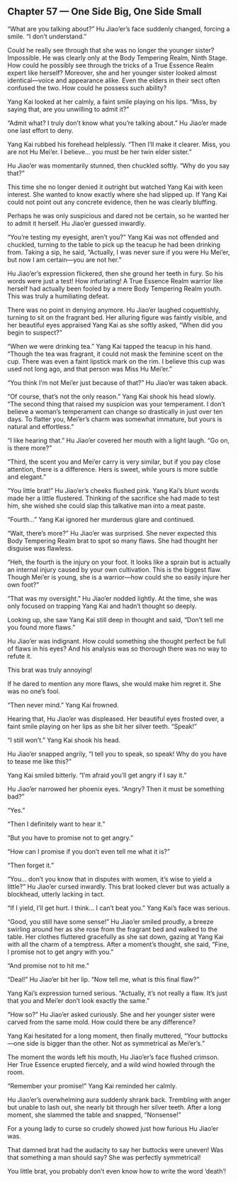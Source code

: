 ## Chapter 57 — One Side Big, One Side Small

“What are you talking about?” Hu Jiao’er’s face suddenly changed, forcing a smile. “I don’t understand.”

Could he really see through that she was no longer the younger sister? Impossible. He was clearly only at the Body Tempering Realm, Ninth Stage. How could he possibly see through the tricks of a True Essence Realm expert like herself? Moreover, she and her younger sister looked almost identical—voice and appearance alike. Even the elders in their sect often confused the two. How could he possess such ability?

Yang Kai looked at her calmly, a faint smile playing on his lips. “Miss, by saying that, are you unwilling to admit it?”

“Admit what? I truly don’t know what you’re talking about.” Hu Jiao’er made one last effort to deny.

Yang Kai rubbed his forehead helplessly. “Then I’ll make it clearer. Miss, you are not Hu Mei’er. I believe... you must be her twin elder sister.”

Hu Jiao’er was momentarily stunned, then chuckled softly. “Why do you say that?”

This time she no longer denied it outright but watched Yang Kai with keen interest. She wanted to know exactly where she had slipped up. If Yang Kai could not point out any concrete evidence, then he was clearly bluffing.

Perhaps he was only suspicious and dared not be certain, so he wanted her to admit it herself. Hu Jiao’er guessed inwardly.

“You’re testing my eyesight, aren’t you?” Yang Kai was not offended and chuckled, turning to the table to pick up the teacup he had been drinking from. Taking a sip, he said, “Actually, I was never sure if you were Hu Mei’er, but now I am certain—you are not her.”

Hu Jiao’er’s expression flickered, then she ground her teeth in fury. So his words were just a test! How infuriating! A True Essence Realm warrior like herself had actually been fooled by a mere Body Tempering Realm youth. This was truly a humiliating defeat.

There was no point in denying anymore. Hu Jiao’er laughed coquettishly, turning to sit on the fragrant bed. Her alluring figure was faintly visible, and her beautiful eyes appraised Yang Kai as she softly asked, “When did you begin to suspect?”

“When we were drinking tea.” Yang Kai tapped the teacup in his hand. “Though the tea was fragrant, it could not mask the feminine scent on the cup. There was even a faint lipstick mark on the rim. I believe this cup was used not long ago, and that person was Miss Hu Mei’er.”

“You think I’m not Mei’er just because of that?” Hu Jiao’er was taken aback.

“Of course, that’s not the only reason.” Yang Kai shook his head slowly. “The second thing that raised my suspicion was your temperament. I don’t believe a woman’s temperament can change so drastically in just over ten days. To flatter you, Mei’er’s charm was somewhat immature, but yours is natural and effortless.”

“I like hearing that.” Hu Jiao’er covered her mouth with a light laugh. “Go on, is there more?”

“Third, the scent you and Mei’er carry is very similar, but if you pay close attention, there is a difference. Hers is sweet, while yours is more subtle and elegant.”

“You little brat!” Hu Jiao’er’s cheeks flushed pink. Yang Kai’s blunt words made her a little flustered. Thinking of the sacrifice she had made to test him, she wished she could slap this talkative man into a meat paste.

“Fourth...” Yang Kai ignored her murderous glare and continued.

“Wait, there’s more?” Hu Jiao’er was surprised. She never expected this Body Tempering Realm brat to spot so many flaws. She had thought her disguise was flawless.

“Heh, the fourth is the injury on your foot. It looks like a sprain but is actually an internal injury caused by your own cultivation. This is the biggest flaw. Though Mei’er is young, she is a warrior—how could she so easily injure her own foot?”

“That was my oversight.” Hu Jiao’er nodded lightly. At the time, she was only focused on trapping Yang Kai and hadn’t thought so deeply.

Looking up, she saw Yang Kai still deep in thought and said, “Don’t tell me you found more flaws.”

Hu Jiao’er was indignant. How could something she thought perfect be full of flaws in his eyes? And his analysis was so thorough there was no way to refute it.

This brat was truly annoying!

If he dared to mention any more flaws, she would make him regret it. She was no one’s fool.

“Then never mind.” Yang Kai frowned.

Hearing that, Hu Jiao’er was displeased. Her beautiful eyes frosted over, a faint smile playing on her lips as she bit her silver teeth. “Speak!”

“I still won’t.” Yang Kai shook his head.

Hu Jiao’er snapped angrily, “I tell you to speak, so speak! Why do you have to tease me like this?”

Yang Kai smiled bitterly. “I’m afraid you’ll get angry if I say it.”

Hu Jiao’er narrowed her phoenix eyes. “Angry? Then it must be something bad?”

“Yes.”

“Then I definitely want to hear it.”

“But you have to promise not to get angry.”

“How can I promise if you don’t even tell me what it is?”

“Then forget it.”

“You... don’t you know that in disputes with women, it’s wise to yield a little?” Hu Jiao’er cursed inwardly. This brat looked clever but was actually a blockhead, utterly lacking in tact.

“If I yield, I’ll get hurt. I think... I can’t beat you.” Yang Kai’s face was serious.

“Good, you still have some sense!” Hu Jiao’er smiled proudly, a breeze swirling around her as she rose from the fragrant bed and walked to the table. Her clothes fluttered gracefully as she sat down, gazing at Yang Kai with all the charm of a temptress. After a moment’s thought, she said, “Fine, I promise not to get angry with you.”

“And promise not to hit me.”

“Deal!” Hu Jiao’er bit her lip. “Now tell me, what is this final flaw?”

Yang Kai’s expression turned serious. “Actually, it’s not really a flaw. It’s just that you and Mei’er don’t look exactly the same.”

“How so?” Hu Jiao’er asked curiously. She and her younger sister were carved from the same mold. How could there be any difference?

Yang Kai hesitated for a long moment, then finally muttered, “Your buttocks—one side is bigger than the other. Not as symmetrical as Mei’er’s.”

The moment the words left his mouth, Hu Jiao’er’s face flushed crimson. Her True Essence erupted fiercely, and a wild wind howled through the room.

“Remember your promise!” Yang Kai reminded her calmly.

Hu Jiao’er’s overwhelming aura suddenly shrank back. Trembling with anger but unable to lash out, she nearly bit through her silver teeth. After a long moment, she slammed the table and snapped, “Nonsense!”

For a young lady to curse so crudely showed just how furious Hu Jiao’er was.

That damned brat had the audacity to say her buttocks were uneven! Was that something a man should say? She was perfectly symmetrical!

You little brat, you probably don’t even know how to write the word ‘death’!